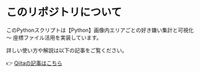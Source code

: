 # このリポジトリについて

このPythonスクリプトは【Python】画像内エリアごとの好き嫌い集計と可視化 ～ 座標ファイル活用を実装しています。


詳しい使い方や解説は以下の記事をご覧ください。

👉 [Qiitaの記事はこちら](https://qiita.com/iwakazusuwa/items/a47e933d3688887aea2f)

